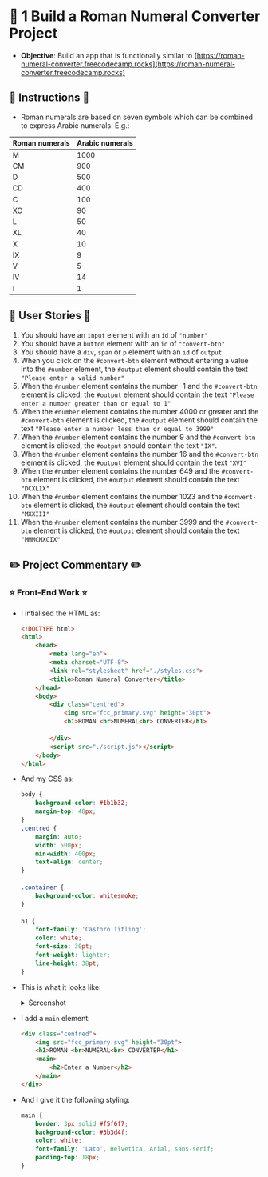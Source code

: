 # 🚧 1 Build a Roman Numeral Converter Project

* **Objective**: Build an app that is functionally similar to [https://roman-numeral-converter.freecodecamp.rocks](https://roman-numeral-converter.freecodecamp.rocks)

## 📜 Instructions 📜
* Roman numerals are based on seven symbols which can be combined to express Arabic numerals. E.g.:
  
| Roman numerals | Arabic numerals |
|----------------|-----------------|
|      M         |      1000       |
|      CM        |      900        |
|      D         |      500        |
|      CD        |      400        |
|      C         |      100        |
|      XC        |      90         |
|      L         |      50         |
|      XL        |      40         |
|      X         |      10         |
|      IX        |      9          |
|      V         |      5          |
|      IV        |      14         |
|      I         |      1          |

## 📖 User Stories 📖 
1. You should have an `input` element with an `id` of `"number"`
2. You should have a `button` element with an `id` of `"convert-btn"`
3. You should have a `div`, `span` or `p` element with an `id` of `output`
4. When you click on the `#convert-btn` element without entering a value into the `#number` element, the `#output` element should contain the text `"Please enter a valid number"`
5. When the `#number` element contains the number -1 and the `#convert-btn` element is clicked, the `#output` element should contain the text `"Please enter a number greater than or equal to 1"`
6. When the `#number` element contains the number 4000 or greater and the `#convert-btn` element is clicked, the `#output` element should contain the text `"Please enter a number less than or equal to 3999"`
7. When the `#number` element contains the number 9 and the `#convert-btn` element is clicked, the `#output` should contain the text `"IX"`.
8. When the `#number` element contains the number 16 and the `#convert-btn` element is clicked, the `#output` element should contain the text `"XVI"`
9. When the `#number` element contains the number 649 and the `#convert-btn` element is clicked, the `#output` element should contain the text `"DCXLIX"`
10. When the `#number` element contains the number 1023 and the `#convert-btn` element is clicked, the `#output` element should contain the text `"MXXIII"`
11. When the `#number` element contains the number 3999 and the `#convert-btn` element is clicked, the `#output` element should contain the text `"MMMCMXCIX"`

## ✏️ Project Commentary ✏️

### ⭐ Front-End Work ⭐
* I intialised the HTML as:
    ```html
    <!DOCTYPE html>
    <html>
        <head>
            <meta lang="en">
            <meta charset="UTF-8">
            <link rel="stylesheet" href="./styles.css">
            <title>Roman Numeral Converter</title>
        </head>
        <body>
            <div class="centred">
                <img src="fcc_primary.svg" height="30pt">
                <h1>ROMAN <br>NUMERAL<br> CONVERTER</h1>
            
            </div>
            <script src="./script.js"></script>
        </body>
    </html>
    ```
* And my CSS as:
    ```css
    body {
        background-color: #1b1b32;
        margin-top: 48px;
    }
    .centred {
        margin: auto;
        width: 500px;
        min-width: 400px;
        text-align: center;
    }

    .container {
        background-color: whitesmoke;
    }

    h1 { 
        font-family: 'Castoro Titling';
        color: white;
        font-size: 30pt;
        font-weight: lighter;
        line-height: 38pt;
    }
    ```
* This is what it looks like:
    <details>
    <summary>Screenshot</summary>

    ![](screenshots/2024-12-27-11-53-51.png)
    </details>
  

* I add a `main` element:
    ```html
    <div class="centred">
        <img src="fcc_primary.svg" height="30pt">
        <h1>ROMAN <br>NUMERAL<br> CONVERTER</h1>
        <main>
            <h2>Enter a Number</h2>
        </main>
    </div>
    ```
* And I give it the following styling:
    ```css
    main {
        border: 3px solid #f5f6f7;
        background-color: #3b3d4f;
        color: white;
        font-family: 'Lato', Helvetica, Arial, sans-serif;
        padding-top: 18px;
    }
    ```
